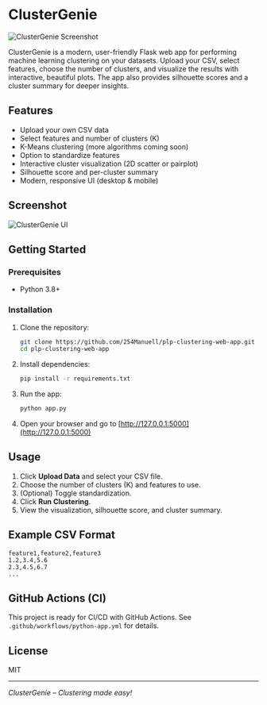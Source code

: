 # ClusterGenie

![ClusterGenie Screenshot](static/cluster_readme_screenshot.png)

ClusterGenie is a modern, user-friendly Flask web app for performing machine learning clustering on your datasets. Upload your CSV, select features, choose the number of clusters, and visualize the results with interactive, beautiful plots. The app also provides silhouette scores and a cluster summary for deeper insights.

## Features
- Upload your own CSV data
- Select features and number of clusters (K)
- K-Means clustering (more algorithms coming soon)
- Option to standardize features
- Interactive cluster visualization (2D scatter or pairplot)
- Silhouette score and per-cluster summary
- Modern, responsive UI (desktop & mobile)

## Screenshot
![ClusterGenie UI](static/cluster_readme_screenshot.png)

## Getting Started

### Prerequisites
- Python 3.8+

### Installation
1. Clone the repository:
   ```bash
   git clone https://github.com/254Manuell/plp-clustering-web-app.git
   cd plp-clustering-web-app
   ```
2. Install dependencies:
   ```bash
   pip install -r requirements.txt
   ```
3. Run the app:
   ```bash
   python app.py
   ```
4. Open your browser and go to [http://127.0.0.1:5000](http://127.0.0.1:5000)

## Usage
1. Click **Upload Data** and select your CSV file.
2. Choose the number of clusters (K) and features to use.
3. (Optional) Toggle standardization.
4. Click **Run Clustering**.
5. View the visualization, silhouette score, and cluster summary.

## Example CSV Format
```
feature1,feature2,feature3
1.2,3.4,5.6
2.3,4.5,6.7
...
```

## GitHub Actions (CI)
This project is ready for CI/CD with GitHub Actions. See `.github/workflows/python-app.yml` for details.

## License
MIT

---

*ClusterGenie – Clustering made easy!*
